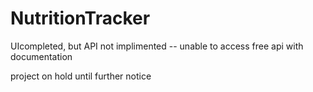 # NutritionTracker

UIcompleted, but API not implimented -- unable to access free api with documentation

project on hold until further notice
